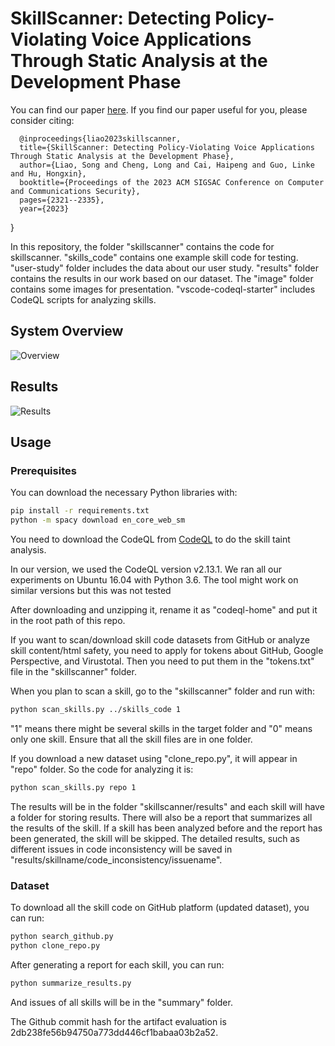 # SkillScanner: Detecting Policy-Violating Voice Applications Through Static Analysis at the Development Phase

You can find our paper [here](https://arxiv.org/pdf/2309.05867.pdf). If you find our paper useful for you, please consider citing:


      @inproceedings{liao2023skillscanner,  
      title={SkillScanner: Detecting Policy-Violating Voice Applications Through Static Analysis at the Development Phase},
      author={Liao, Song and Cheng, Long and Cai, Haipeng and Guo, Linke and Hu, Hongxin},
      booktitle={Proceedings of the 2023 ACM SIGSAC Conference on Computer and Communications Security},
      pages={2321--2335},
      year={2023}
}


In this repository, the folder "skillscanner" contains the code for skillscanner. "skills_code" contains one example skill code for testing. "user-study" folder includes the data about our user study. "results" folder contains the results in our work based on our dataset. The "image" folder contains some images for presentation. "vscode-codeql-starter" includes CodeQL scripts for analyzing skills.





## System Overview
![Overview](https://github.com/CUSecLab/SkillScanner/blob/main/image/system_overview.png)
## Results
![Results](https://github.com/CUSecLab/SkillScanner/blob/main/image/Results.png)

## Usage

### Prerequisites

You can download the necessary Python libraries with:

```bash
pip install -r requirements.txt
python -m spacy download en_core_web_sm
```

You need to download the CodeQL from [CodeQL](https://github.com/github/codeql-action/releases) to do the skill taint analysis.

In our version, we used the CodeQL version v2.13.1. We ran all our experiments on Ubuntu 16.04 with Python 3.6. The tool might work on similar versions but this was not tested


After downloading and unzipping it, rename it as "codeql-home" and put it in the root path of this repo.

If you want to scan/download skill code datasets from GitHub or analyze skill content/html safety, you need to apply for tokens about GitHub, Google Perspective, and Virustotal. Then you need to put them in the "tokens.txt" file in the "skillscanner" folder.

When you plan to scan a skill, go to the "skillscanner" folder and run with: 


```bash
python scan_skills.py ../skills_code 1
```

"1" means there might be several skills in the target folder and "0" means only one skill. Ensure that all the skill files are in one folder.

If you download a new dataset using "clone_repo.py", it will appear in "repo" folder. So the code for analyzing it is:

```bash
python scan_skills.py repo 1
```

The results will be in the folder "skillscanner/results" and each skill will have a folder for storing results.
There will also be a report that summarizes all the results of the skill. 
If a skill has been analyzed before and the report has been generated, the skill will be skipped.
The detailed results, such as different issues in code inconsistency will be saved in "results/skillname/code_inconsistency/issuename".


### Dataset

To download all the skill code on GitHub platform (updated dataset), you can run:

```bash
python search_github.py
python clone_repo.py
```

After generating a report for each skill, you can run:


```bash
python summarize_results.py
```

And issues of all skills will be in the "summary" folder.

The Github commit hash for the artifact evaluation is 2db238fe56b94750a773dd446cf1babaa03b2a52.
